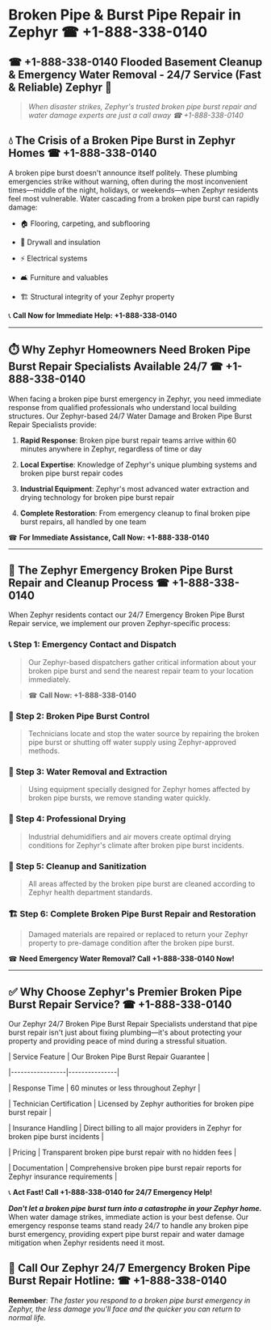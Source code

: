 # Broken Pipe & Burst Pipe Repair in Zephyr ☎ +1-888-338-0140  
## ☎ +1-888-338-0140 Flooded Basement Cleanup & Emergency Water Removal - 24/7 Service (Fast & Reliable) Zephyr 🚨  

> *When disaster strikes, Zephyr's trusted broken pipe burst repair and water damage experts are just a call away ☎ +1-888-338-0140*  

## 💧 The Crisis of a Broken Pipe Burst in Zephyr Homes ☎ +1-888-338-0140  

A broken pipe burst doesn't announce itself politely. These plumbing emergencies strike without warning, often during the most inconvenient times—middle of the night, holidays, or weekends—when Zephyr residents feel most vulnerable. Water cascading from a broken pipe burst can rapidly damage:  

* 🏠 Flooring, carpeting, and subflooring  
* 🧱 Drywall and insulation  
* ⚡ Electrical systems  
* 🛋️ Furniture and valuables  
* 🏗️ Structural integrity of your Zephyr property  

📞 **Call Now for Immediate Help: +1-888-338-0140**  

---  

## ⏱️ Why Zephyr Homeowners Need Broken Pipe Burst Repair Specialists Available 24/7 ☎ +1-888-338-0140  

When facing a broken pipe burst emergency in Zephyr, you need immediate response from qualified professionals who understand local building structures. Our Zephyr-based 24/7 Water Damage and Broken Pipe Burst Repair Specialists provide:  

1. **Rapid Response**: Broken pipe burst repair teams arrive within 60 minutes anywhere in Zephyr, regardless of time or day  
2. **Local Expertise**: Knowledge of Zephyr's unique plumbing systems and broken pipe burst repair codes  
3. **Industrial Equipment**: Zephyr's most advanced water extraction and drying technology for broken pipe burst repair  
4. **Complete Restoration**: From emergency cleanup to final broken pipe burst repairs, all handled by one team  

☎ **For Immediate Assistance, Call Now: +1-888-338-0140**  

---  

## 🔧 The Zephyr Emergency Broken Pipe Burst Repair and Cleanup Process ☎ +1-888-338-0140  

When Zephyr residents contact our 24/7 Emergency Broken Pipe Burst Repair service, we implement our proven Zephyr-specific process:  

### 📞 Step 1: Emergency Contact and Dispatch  
> Our Zephyr-based dispatchers gather critical information about your broken pipe burst and send the nearest repair team to your location immediately.  
> ☎ **Call Now: +1-888-338-0140**  

### 🚿 Step 2: Broken Pipe Burst Control  
> Technicians locate and stop the water source by repairing the broken pipe burst or shutting off water supply using Zephyr-approved methods.  

### 🌊 Step 3: Water Removal and Extraction  
> Using equipment specially designed for Zephyr homes affected by broken pipe bursts, we remove standing water quickly.  

### 💨 Step 4: Professional Drying  
> Industrial dehumidifiers and air movers create optimal drying conditions for Zephyr's climate after broken pipe burst incidents.  

### 🧼 Step 5: Cleanup and Sanitization  
> All areas affected by the broken pipe burst are cleaned according to Zephyr health department standards.  

### 🏗️ Step 6: Complete Broken Pipe Burst Repair and Restoration  
> Damaged materials are repaired or replaced to return your Zephyr property to pre-damage condition after the broken pipe burst.  

☎ **Need Emergency Water Removal? Call +1-888-338-0140 Now!**  

---  

## ✅ Why Choose Zephyr's Premier Broken Pipe Burst Repair Service? ☎ +1-888-338-0140  

Our Zephyr 24/7 Broken Pipe Burst Repair Specialists understand that pipe burst repair isn't just about fixing plumbing—it's about protecting your property and providing peace of mind during a stressful situation.  

| Service Feature | Our Broken Pipe Burst Repair Guarantee |  
|-----------------|---------------|  
| Response Time | 60 minutes or less throughout Zephyr |  
| Technician Certification | Licensed by Zephyr authorities for broken pipe burst repair |  
| Insurance Handling | Direct billing to all major providers in Zephyr for broken pipe burst incidents |  
| Pricing | Transparent broken pipe burst repair with no hidden fees |  
| Documentation | Comprehensive broken pipe burst repair reports for Zephyr insurance requirements |  

📞 **Act Fast! Call +1-888-338-0140 for 24/7 Emergency Help!**  

***Don't let a broken pipe burst turn into a catastrophe in your Zephyr home.*** When water damage strikes, immediate action is your best defense. Our emergency response teams stand ready 24/7 to handle any broken pipe burst emergency, providing expert pipe burst repair and water damage mitigation when Zephyr residents need it most.  

## 📱 Call Our Zephyr 24/7 Emergency Broken Pipe Burst Repair Hotline: ☎ +1-888-338-0140  

**Remember**: *The faster you respond to a broken pipe burst emergency in Zephyr, the less damage you'll face and the quicker you can return to normal life.*